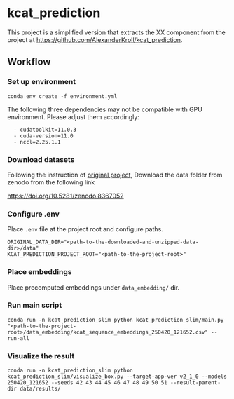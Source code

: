 # kcat_prediction

This project is a simplified version that extracts the XX component from the project
at https://github.com/AlexanderKroll/kcat_prediction.

## Workflow

### Set up environment

```shell
conda env create -f environment.yml
```

The following three dependencies may not be compatible with  GPU environment.
Please adjust them accordingly:

```shell
  - cudatoolkit=11.0.3
  - cuda-version=11.0
  - nccl=2.25.1.1
```

### Download datasets

Following the instruction of [original project](https://github.com/AlexanderKroll/kcat_prediction), 
Download the data folder from zenodo from the following link

https://doi.org/10.5281/zenodo.8367052

### Configure .env

Place `.env` file at the project root and configure paths.

```shell
ORIGINAL_DATA_DIR="<path-to-the-downloaded-and-unzipped-data-dir>/data"
KCAT_PREDICTION_PROJECT_ROOT="<path-to-the-project-root>"
```

### Place embeddings

Place precomputed embeddings under `data_embedding/` dir.

### Run main script

```shell
conda run -n kcat_prediction_slim python kcat_prediction_slim/main.py "<path-to-the-project-root>/data_embedding/kcat_sequence_embeddings_250420_121652.csv" --run-all
```

### Visualize the result

```shell
conda run -n kcat_prediction_slim python  kcat_prediction_slim/visualize_box.py --target-app-ver v2_1_0 --models 250420_121652 --seeds 42 43 44 45 46 47 48 49 50 51 --result-parent-dir data/results/
```
